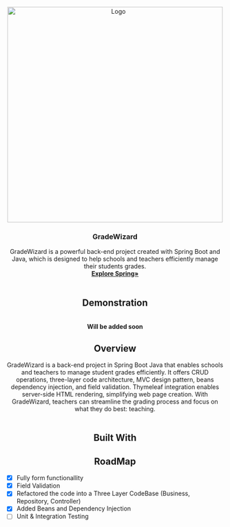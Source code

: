 <!-- PROJECT LOGO -->
<br />
<div align="center">
    <img src="https://i.imgur.com/lgHkWf1.gif" alt="Logo" width="500" height="500">
  </a>

  <h3 align="center">GradeWizard</h3>

  <p align="center">
    GradeWizard is a powerful back-end project created with Spring Boot and Java, which is designed to help schools and teachers efficiently manage their students grades. 
    <br />
    <a href="https://spring.io/"><strong>Explore Spring»</strong></a>
    <br />
    <br />
    <h2><a>Demonstration</a></h2>
    <br />
    <strong>Will be added soon</strong>
    <br />
    
  </p>
  

  
  <h2 align="center"><a>Overview</a></h2>

  <p align="center">
   GradeWizard is a back-end project in Spring Boot Java that enables schools and teachers to manage student grades efficiently. It offers CRUD operations, three-layer code architecture, MVC design pattern, beans dependency injection, and field validation. Thymeleaf integration enables server-side HTML rendering, simplifying web page creation. With GradeWizard, teachers can streamline the grading process and focus on what they do best: teaching.
    <br />
        <br />
      </p>
    
  <h2 align="center"><a>Built With</a></h2>
    <p align="center">
      </p>
</div>


<h2 align="center"><a>RoadMap</a></h2>

- [x] Fully form functionallity
- [x] Field Validation
- [x] Refactored the code into a Three Layer CodeBase (Business, Repository, Controller)
- [x] Added Beans and Dependency Injection
- [ ] Unit & Integration Testing

</div>





